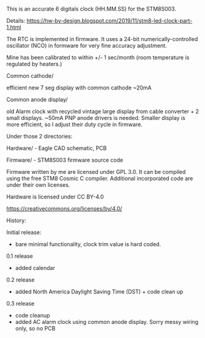 This is an accurate 6 digitals clock (HH.MM.SS) for the STM8S003.

Details: https://hw-by-design.blogspot.com/2019/11/stm8-led-clock-part-1.html

The RTC is implemented in firmware. It uses a 24-bit numerically-controlled 
oscillator (NCO) in formware for very fine accuracy adjustment.

Mine has been calibrated to within +/- 1 sec/month 
(room temperature is regulated by heaters.)

Common cathode/ 

efficient new 7 seg display with common cathode ~20mA

Common anode display/ 

old Alarm clock with recycled vintage large display from cable converter + 2 small displays. ~50mA
PNP anode drivers is needed.  Smaller display is more efficient, so I adjust their duty cycle in firmware.

Under those 2 directories:

Hardware/ - Eagle CAD schematic, PCB

Firmware/ - STM8S003 firmware source code

Firmware written by me are licensed under GPL 3.0.
It can be compiled using the free STM8 Cosmic C compiler.
Additional incorporated code are under their own licenses.

Hardware is licensed under CC BY-4.0

https://creativecommons.org/licenses/by/4.0/

History:

Initial release:
- bare minimal functionality, clock trim value is hard coded.

0.1 release
- added calendar

0.2 release
- added North America Daylight Saving Time (DST) + code clean up

0.3 release
- code cleanup
- added AC alarm clock using common anode display. Sorry messy wiring only, so no PCB
